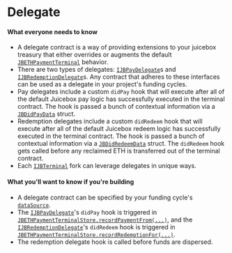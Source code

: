 # Delegate

#### What everyone needs to know

* A delegate contract is a way of providing extensions to your juicebox treasury that either overrides or augments the default [`JBETHPaymentTerminal`](../../specifications/contracts/or-payment-terminals/jbethpaymentterminal/) behavior.
* There are two types of delegates: [`IJBPayDelegate`](../../specifications/interfaces/ijbpaydelegate.md)s and [`IJBRedemptionDelegate`](../../specifications/interfaces/ijbredemptiondelegate.md)s. Any contract that adheres to these interfaces can be used as a delegate in your project's funding cycles.
* Pay delegates include a custom `didPay` hook that will execute after all of the default Juicebox pay logic has successfully executed in the terminal contract. The hook is passed a bunch of contextual information via a [`JBDidPayData`](../../specifications/data-structures/jbdidpaydata.md) struct.
* Redemption delegates include a custom `didRedeem` hook that will execute after all of the default Juicebox redeem logic has successfully executed in the terminal contract. The hook is passed a bunch of contextual information via a [`JBDidRedeemData`](../../specifications/data-structures/jbdidredeemdata.md) struct. The `didRedeem` hook gets called before any reclaimed ETH is transferred out of the terminal contract.
* Each [`IJBTerminal`](../../specifications/interfaces/ijbterminal.md) fork can leverage delegates in unique ways.

#### What you'll want to know if you're building

* A delegate contract can be specified by your funding cycle's [`dataSource`](data-source.md).
* The [`IJBPayDelegate`](../../specifications/interfaces/ijbpaydelegate.md)'s `didPay` hook is triggered in [`JBETHPaymentTerminalStore.recordPaymentFrom(...)`](../../specifications/contracts/or-payment-terminals/jbethpaymentterminalstore/write/recordpaymentfrom.md), and the [`IJBRedemptionDelegate`](../../specifications/interfaces/ijbredemptiondelegate.md)'s `didRedeem` hook is triggered in [`JBETHPaymentTerminalStore.recordRedemptionFor(...)`](../../specifications/contracts/or-payment-terminals/jbethpaymentterminalstore/write/recordredemptionfor.md).
* The redemption delegate hook is called before funds are dispersed.&#x20;
